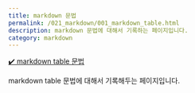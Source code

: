 ```yaml
---
title: markdown 문법
permalink: /021_markdown/001_markdown_table.html
description: markdown 문법에 대해서 기록하는 페이지입니다.
category: markdown
---
```

[✔️ markdown table 문법](001_markdown_table.html 'markdown table 문법에 대해서 기록해두는 페이지입니다. ')


markdown table 문법에 대해서 기록해두는 페이지입니다. 
